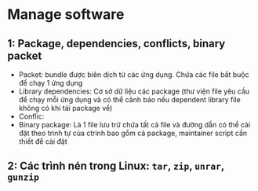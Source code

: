 # Manage software

## 1: Package, dependencies, conflicts, binary packet

- Packet: bundle được biên dịch từ các ứng dụng. Chứa các file bắt buộc để chạy 1 ứng dụng
- Library dependencies: Cơ sở dữ liệu các package (thư viện file yêu cầu để chạy mỗi ứng dụng và có thể cảnh báo nếu dependent library file không có khi tải package về)
- Conflic:
- Binary package: Là 1 file lưu trữ chứa tất cả file và đường dẫn có thể cài đặt theo trình tự của ctrinh bao gồm cả package, maintainer script cần thiết để cài đặt

## 2: Các trình nén trong Linux: `tar`, `zip`, `unrar`, `gunzip`
